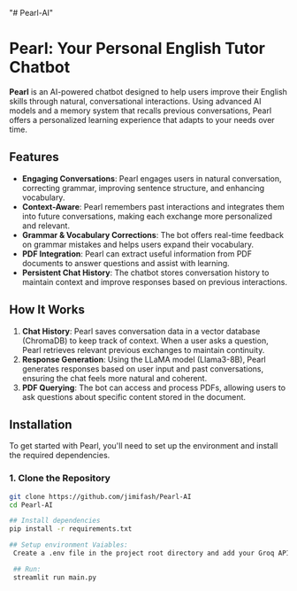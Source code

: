"# Pearl-AI" 
# Pearl: Your Personal English Tutor Chatbot

**Pearl** is an AI-powered chatbot designed to help users improve their English skills through natural, conversational interactions. Using advanced AI models and a memory system that recalls previous conversations, Pearl offers a personalized learning experience that adapts to your needs over time.

## Features

- **Engaging Conversations**: Pearl engages users in natural conversation, correcting grammar, improving sentence structure, and enhancing vocabulary.
- **Context-Aware**: Pearl remembers past interactions and integrates them into future conversations, making each exchange more personalized and relevant.
- **Grammar & Vocabulary Corrections**: The bot offers real-time feedback on grammar mistakes and helps users expand their vocabulary.
- **PDF Integration**: Pearl can extract useful information from PDF documents to answer questions and assist with learning.
- **Persistent Chat History**: The chatbot stores conversation history to maintain context and improve responses based on previous interactions.

## How It Works

1. **Chat History**: Pearl saves conversation data in a vector database (ChromaDB) to keep track of context. When a user asks a question, Pearl retrieves relevant previous exchanges to maintain continuity.
2. **Response Generation**: Using the LLaMA model (Llama3-8B), Pearl generates responses based on user input and past conversations, ensuring the chat feels more natural and coherent.
3. **PDF Querying**: The bot can access and process PDFs, allowing users to ask questions about specific content stored in the document.

## Installation

To get started with Pearl, you'll need to set up the environment and install the required dependencies.

### 1. Clone the Repository

```bash
git clone https://github.com/jimifash/Pearl-AI
cd Pearl-AI

## Install dependencies
pip install -r requirements.txt

## Setup environment Vaiables:
 Create a .env file in the project root directory and add your Groq API

 ## Run:
 streamlit run main.py


